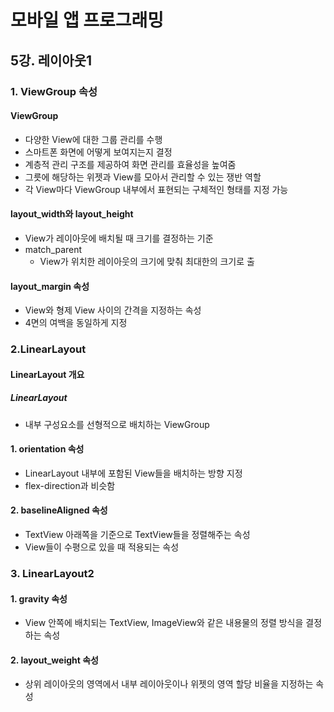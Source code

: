 # 모바일 앱 프로그래밍

## 5강. 레이아웃1

### 1. ViewGroup 속성

#### ViewGroup

- 다양한 View에 대한 그룹 관리를 수행
- 스마트폰 화면에 어떻게 보여지는지 결정
- 계층적 관리 구조를 제공하여 화면 관리를 효율성을 높여줌
- 그릇에 해당하는 위젯과 View를 모아서 관리할 수 있는 쟁반 역할
- 각 View마다 ViewGroup 내부에서 표현되는 구체적인 형태를 지정 가능

#### layout_width와 layout_height

- View가 레이아웃에 배치될 때 크기를 결정하는 기준
- match_parent
  - View가 위치한 레이아웃의 크기에 맞춰 최대한의 크기로 출

#### layout_margin 속성

- View와 형제 View 사이의 간격을 지정하는 속성
- 4면의 여백을 동일하게 지정

### 2.LinearLayout

#### LinearLayout 개요

##### LinearLayout

- 내부 구성요소를 선형적으로 배치하는 ViewGroup

#### 1. orientation 속성

- LinearLayout 내부에 포함된 View들을 배치하는 방향 지정
- flex-direction과 비슷함

#### 2. baselineAligned 속성

- TextView 아래쪽을 기준으로 TextView들을 정렬해주는 속성
- View들이 수평으로 있을 때 적용되는 속성

### 3. LinearLayout2

#### 1. gravity 속성

- View 안쪽에 배치되는 TextView, ImageView와 같은 내용물의 정렬 방식을 결정하는 속성

#### 2. layout_weight 속성

- 상위 레이아웃의 영역에서 내부 레이아웃이나 위젯의 영역 할당 비율을 지정하는 속성